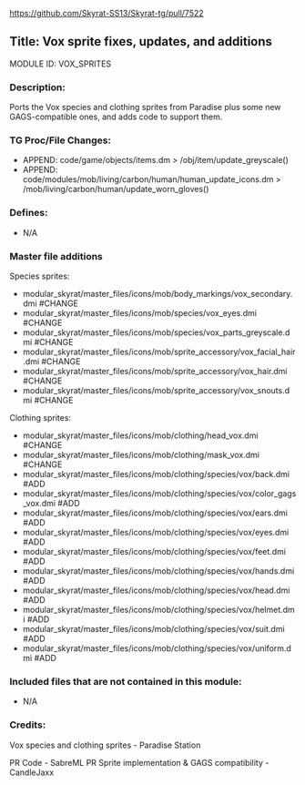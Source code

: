 https://github.com/Skyrat-SS13/Skyrat-tg/pull/7522

## Title: Vox sprite fixes, updates, and additions

MODULE ID: VOX_SPRITES

### Description:

Ports the Vox species and clothing sprites from Paradise plus some new GAGS-compatible ones, and adds code to support them.

### TG Proc/File Changes:

- APPEND: code/game/objects/items.dm > /obj/item/update_greyscale()
- APPEND: code/modules/mob/living/carbon/human/human_update_icons.dm > /mob/living/carbon/human/update_worn_gloves()

### Defines:

- N/A

### Master file additions

Species sprites:

- modular_skyrat/master_files/icons/mob/body_markings/vox_secondary.dmi #CHANGE
- modular_skyrat/master_files/icons/mob/species/vox_eyes.dmi #CHANGE
- modular_skyrat/master_files/icons/mob/species/vox_parts_greyscale.dmi #CHANGE
- modular_skyrat/master_files/icons/mob/sprite_accessory/vox_facial_hair.dmi #CHANGE
- modular_skyrat/master_files/icons/mob/sprite_accessory/vox_hair.dmi #CHANGE
- modular_skyrat/master_files/icons/mob/sprite_accessory/vox_snouts.dmi #CHANGE

Clothing sprites:

- modular_skyrat/master_files/icons/mob/clothing/head_vox.dmi #CHANGE
- modular_skyrat/master_files/icons/mob/clothing/mask_vox.dmi #CHANGE
- modular_skyrat/master_files/icons/mob/clothing/species/vox/back.dmi #ADD
- modular_skyrat/master_files/icons/mob/clothing/species/vox/color_gags_vox.dmi #ADD
- modular_skyrat/master_files/icons/mob/clothing/species/vox/ears.dmi #ADD
- modular_skyrat/master_files/icons/mob/clothing/species/vox/eyes.dmi #ADD
- modular_skyrat/master_files/icons/mob/clothing/species/vox/feet.dmi #ADD
- modular_skyrat/master_files/icons/mob/clothing/species/vox/hands.dmi #ADD
- modular_skyrat/master_files/icons/mob/clothing/species/vox/head.dmi #ADD
- modular_skyrat/master_files/icons/mob/clothing/species/vox/helmet.dmi #ADD
- modular_skyrat/master_files/icons/mob/clothing/species/vox/suit.dmi #ADD
- modular_skyrat/master_files/icons/mob/clothing/species/vox/uniform.dmi #ADD

### Included files that are not contained in this module:

- N/A

### Credits:

Vox species and clothing sprites - Paradise Station

PR Code - SabreML
PR Sprite implementation & GAGS compatibility - CandleJaxx
